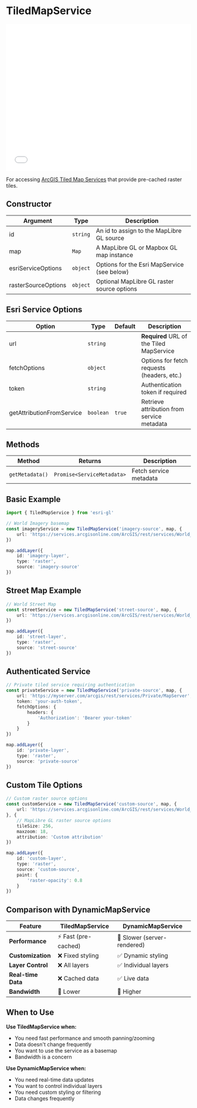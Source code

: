 # TiledMapService

<iframe src="/examples/basic-viewer.html" width="100%" height="400" frameborder="0" style={{ border: "1px solid #ccc", borderRadius: "8px", marginBottom: "20px" }}></iframe>

For accessing [ArcGIS Tiled Map Services](https://developers.arcgis.com/rest/services-reference/map-service.htm) that provide pre-cached raster tiles.

## Constructor

| Argument | Type | Description |
|----------|------|-------------|
| id | `string` | An id to assign to the MapLibre GL source |
| map | `Map` | A MapLibre GL or Mapbox GL map instance |
| esriServiceOptions | `object` | Options for the Esri MapService (see below) |
| rasterSourceOptions | `object` | Optional MapLibre GL raster source options |

## Esri Service Options

| Option | Type | Default | Description |
|--------|------|---------|-------------|
| url | `string` | | **Required** URL of the Tiled MapService |
| fetchOptions | `object` | | Options for fetch requests (headers, etc.) |
| token | `string` | | Authentication token if required |
| getAttributionFromService | `boolean` | `true` | Retrieve attribution from service metadata |

## Methods

| Method | Returns | Description |
|--------|---------|-------------|
| `getMetadata()` | `Promise<ServiceMetadata>` | Fetch service metadata |

## Basic Example

```typescript
import { TiledMapService } from 'esri-gl'

// World Imagery basemap
const imageryService = new TiledMapService('imagery-source', map, {
    url: 'https://services.arcgisonline.com/ArcGIS/rest/services/World_Imagery/MapServer'
})

map.addLayer({
    id: 'imagery-layer',
    type: 'raster',
    source: 'imagery-source'
})
```

## Street Map Example

```typescript
// World Street Map
const streetService = new TiledMapService('street-source', map, {
    url: 'https://services.arcgisonline.com/ArcGIS/rest/services/World_Street_Map/MapServer'
})

map.addLayer({
    id: 'street-layer',
    type: 'raster',
    source: 'street-source'
})
```

## Authenticated Service

```typescript
// Private tiled service requiring authentication
const privateService = new TiledMapService('private-source', map, {
    url: 'https://myserver.com/arcgis/rest/services/Private/MapServer',
    token: 'your-auth-token',
    fetchOptions: {
        headers: {
            'Authorization': 'Bearer your-token'
        }
    }
})

map.addLayer({
    id: 'private-layer', 
    type: 'raster',
    source: 'private-source'
})
```

## Custom Tile Options

```typescript
// Custom raster source options
const customService = new TiledMapService('custom-source', map, {
    url: 'https://services.arcgisonline.com/ArcGIS/rest/services/World_Topo_Map/MapServer'
}, {
    // MapLibre GL raster source options
    tileSize: 256,
    maxzoom: 18,
    attribution: 'Custom attribution'
})

map.addLayer({
    id: 'custom-layer',
    type: 'raster', 
    source: 'custom-source',
    paint: {
        'raster-opacity': 0.8
    }
})
```

## Comparison with DynamicMapService

| Feature | TiledMapService | DynamicMapService |
|---------|-----------------|-------------------|
| **Performance** | ⚡ Fast (pre-cached) | 🐌 Slower (server-rendered) |
| **Customization** | ❌ Fixed styling | ✅ Dynamic styling |
| **Layer Control** | ❌ All layers | ✅ Individual layers |
| **Real-time Data** | ❌ Cached data | ✅ Live data |
| **Bandwidth** | 💾 Lower | 📡 Higher |

## When to Use

**Use TiledMapService when:**
- You need fast performance and smooth panning/zooming
- Data doesn't change frequently 
- You want to use the service as a basemap
- Bandwidth is a concern

**Use DynamicMapService when:**
- You need real-time data updates
- You want to control individual layers
- You need custom styling or filtering
- Data changes frequently